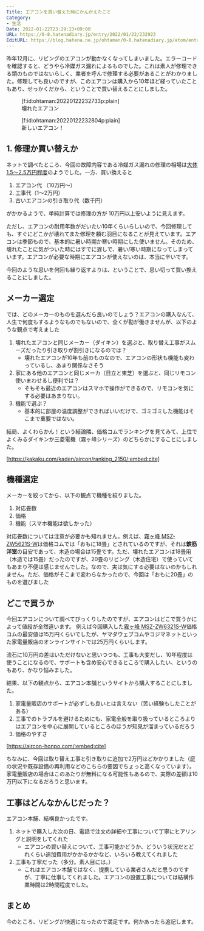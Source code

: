 ```yaml
---
Title: エアコンを買い替えた時にかんがえたこと
Category:
- 生活
Date: 2022-01-22T23:29:23+09:00
URL: https://0-8.hatenadiary.jp/entry/2022/01/22/232923
EditURL: https://blog.hatena.ne.jp/ohtaman/0-8.hatenadiary.jp/atom/entry/13574176438055507708
---
```


昨年12月に、リビングのエアコンが動かなくなってしまいました。エラーコードを確認すると、どうやら冷媒ガス漏れによるものでした。これは素人が修理できる類のものではないらしく、業者を呼んで修理する必要があることがわかりました。修理しても良いのですが、このエアコンは購入から10年ほど経っていたこともあり、せっかくだから、ということで買い替えることにしました。

<figure class="figure-image figure-image-fotolife" title="壊れたエアコン">[f:id:ohtaman:20220122232733p:plain]<figcaption>壊れたエアコン</figcaption></figure>

<figure class="figure-image figure-image-fotolife" title="新しいエアコン！">[f:id:ohtaman:20220122232804p:plain]<figcaption>新しいエアコン！</figcaption></figure>

## 1. 修理か買い替えか

ネットで調べたところ、今回の故障内容である冷媒ガス漏れの修理の相場は[大体1.5〜2.5万円程度](http://eakon-hibiki.com/colum/colum-eakon/colum-gusmore.html)のようでした。一方、買い換えると

1. エアコン代 （10万円〜）
2. 工事代（1〜2万円）
3. 古いエアコンの引き取り代（数千円）

がかかるようで、単純計算では修理の方が 10万円以上安いように見えます。

ただし、エアコンの耐用年数がだいたい10年くらいらしいので、今回修理しても、すぐにどこかが壊れてまた修理を頼む羽目になることが見えています。エアコンは季節もので、基本的に暑い時期か寒い時期にした使いません。そのため、壊れたことに気がついた時にはすでに遅しで、暑い/寒い時期になってしまっています。エアコンが必要な時期にエアコンが使えないのは、本当に辛いです。

今回のような思いを何回も繰り返すよりは、ということで、思い切って買い換えることにしました。

## メーカー選定

では、どのメーカーのものを選んだら良いのでしょう？エアコンの購入なんて、人生で何度もするようなものでもないので、全くが勘が働きませんが、以下のような観点で考えました

1. 壊れたエアコンと同じメーカー（ダイキン）を選ぶと、取り替え工事がスムーズだったり引き取りが割引きになるのでは？
   - 壊れたエアコンが10年も前のものなので、エアコンの形状も機能も変わっているし、あまり関係なさそう
2. 家にある他のエアコンと同じメーカ（日立と東芝）を選ぶと、同じリモコン使いまわせるし便利では？
   - そもそも最近のエアコンはスマホで操作ができるので、リモコンを気にする必要はあまりない。
3. 機能で選ぶ？
   - 基本的に部屋の温度調整ができればいいだけで、ゴミゴミした機能はそこまで重要ではない。

結局、よくわらかん！という結論隣、価格コムでランキングを見てみて、上位でよくみるダイキンか三菱電機（霧ヶ峰シリーズ）のどちらかにすることにしました。



[https://kakaku.com/kaden/aircon/ranking_2150/:embed:cite]

## 機種選定

メーカーを絞ってから、以下の観点で機種を絞りました。

1. 対応畳数
2. 価格
3. 機能（スマホ機能は欲しかった）


対応畳数については注意が必要かも知れません。例えば、[霧ヶ峰 MSZ-ZW5621S-W](https://kakaku.com/item/K0001285444/spec/#tab)は価格コムでは「おもに18畳」とされているのですが、それは**鉄筋洋室**の目安であって、木造の場合は15畳です。ただ、壊れたエアコンは18畳用（木造では15畳）だったのですが、20畳のリビング（木造住宅）で使っていてもあまり不便は感じませんでした。なので、実は気にする必要はないのかもしれません。ただ、価格がそこまで変わらなかったので、今回は「おもに20畳」のものを選びました


## どこで買うか

今回エアコンについて調べてびっくりしたのですが、エアコンはどこで買うかによって値段が全然違います。
例えば今回購入した[霧ヶ峰 MSZ-ZW6321S-W](https://kakaku.com/item/K0001285446/)価格コムの最安値は15万円くらいでしたが、ヤマダウェブコムやコジマネットといった家電量販店のオンラインサイトでは25万円くらいします。

流石に10万円の差はいただけないと思いつつも、工事も大変だし、10年程度は使うことになるので、サポートも含め安心できるところで購入したい、というのもあり、かなり悩みました。

結果、以下の観点から、エアコン本舗というサイトから購入することにしました。

1. 家電量販店のサポートが必ずしも良いとは言えない（苦い経験もしたことがある）
2. 工事でのトラブルを避けるためにも、家電全般を取り扱っているところよりはエアコンを中心に展開しているところのほうが知見が溜まっているだろう
3. 価格のやすさ


[https://aircon-honpo.com/:embed:cite]


ちなみに、今回は取り替え工事と引き取りに追加で2万円ほどかかりました（庭の状況や既存設備の再利用などのこちらの要因でちょっと高くなっています）。家電量販店の場合はこのあたりが無料になる可能性もあるので、実際の差額は10万円以下になるだろうと思います。


## 工事はどんなかんじだった？

エアコン本舗、結構良かったです。

1. ネットで購入した次の日、電話で注文の詳細や工事について丁寧にヒアリングと説明をしてくれた
   - エアコンの買い替えについて、工事可能かどうか、どういう状況だとどれくらい追加費用がかかるかかなど、いろいろ教えてくれました
2. 工事も丁寧だった（多分。素人目には。）
   - これはエアコン本舗ではなく、提携している業者さんだと思うのですが、丁寧に仕事してくれました。エアコンの設置工事については結構作業時間は2時間程度でした。

## まとめ

今のところ、リビングが快適になったので満足です。何かあったら追記します。

